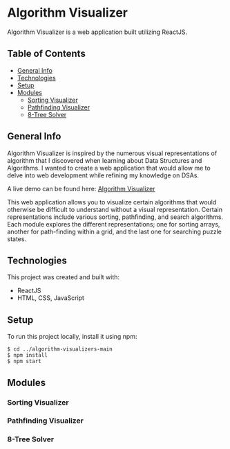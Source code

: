 # Algorithm Visualizer

Algorithm Visualizer is a web application built utilizing ReactJS.

## Table of Contents

- [General Info](#general-info)
- [Technologies](#technologies)
- [Setup](#setup)
- [Modules](#modules)
  - [Sorting Visualizer](#sorting-visualizer)
  - [Pathfinding Visualizer](#pathfinding-visualizer)
  - [8-Tree Solver](#8-tree-solver)

## General Info

Algorithm Visualizer is inspired by the numerous visual representations of algorithm that I discovered when learning about Data Structures and Algorithms. I wanted to create a web application that would allow me to delve into web development while refining my knowledge on DSAs.

A live demo can be found here: [Algorithm Visualizer](https://derek-le1105.github.io/algorithm-visualizers/)

This web application allows you to visualize certain algorithms that would otherwise be difficult to understand without a visual representation. Certain representations include various sorting, pathfinding, and search algorithms. Each module explores the different representations; one for sorting arrays, another for path-finding within a grid, and the last one for searching puzzle states.

## Technologies

This project was created and built with:

- ReactJS
- HTML, CSS, JavaScript

## Setup

To run this project locally, install it using npm:

```
$ cd ../algorithm-visualizers-main
$ npm install
$ npm start
```

## Modules

### Sorting Visualizer

### Pathfinding Visualizer

### 8-Tree Solver
